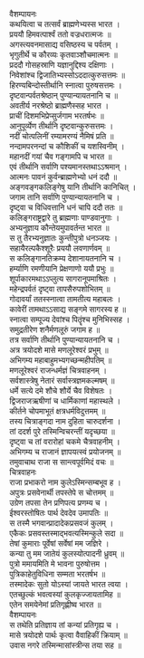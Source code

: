 वैशम्पायनः  
कथयित्वा च तत्सर्वं ब्राह्मणेभ्यस्स भारत ।  
प्रययौ हिमवत्पार्श्वं ततो वज्रधरात्मजः ॥  
अगस्त्यवनमासाद्य वसिष्ठस्य च पर्वतम् ।  
भृगुतीर्थे च कौरव्यः कृतवाञ्शौचमात्मनः ॥  
प्रददौ गोसहस्राणि यज्ञानुद्दिश्य दक्षिणाः ।  
निवेशांश्च द्विजातिभ्यस्सोऽददात्कुरुसत्तमः ॥  
हिरण्यबिन्दोस्तीर्थानि स्नात्वा पुरुषसत्तमः ।  
दृष्टवान्पर्वतश्रेष्ठान् पुण्यान्यायतनानि च ॥  
अवतीर्य नरश्रेष्ठो ब्राह्मणैस्सह भारत ।  
प्राचीं दिशमभिप्रेप्सुर्जगाम भरतर्षभः ॥  
आनुपूर्व्येण तीर्थानि दृष्टवान्कुरुसत्तमः ।  
नदीं चोत्पलिनीं रम्यामरण्यं नैमिषं प्रति ॥  
नन्दामपरनन्दां च कौशिकीं च यशस्विनीम् ।  
महानदीं गयां चैव गङ्गामपि च भारत ॥  
एवं तीर्थानि सर्वाणि पश्यमानस्तथाऽऽश्रमान् ।  
आत्मनः पावनं कुर्वन्ब्राह्मणेभ्यो धनं ददौ ॥  
अङ्गवङ्गकलिङ्गेषु यानि तीर्थानि कानिचित् ।  
जगाम तानि सर्वाणि पुण्यान्यायतनानि च ।  
दृष्ट्वा च विधिवत्तानि धनं चापि ददौ ततः ॥  
कलिङ्गराष्ट्रद्वारे तु ब्राह्मणाः पाण्डवानुगाः ।  
अभ्यनुज्ञाय कौन्तेयमुपावर्तन्त भारत ॥  
स तु तैरभ्यनुज्ञातः कुन्तीपुत्रो धनञ्जयः ।  
सहायैरल्पकैश्शूरैः प्रययौ लवणार्णवम् ॥  
स कलिङ्गानतिक्रम्य देशानायतनानि च ।  
हर्म्याणि रमणीयानि प्रेक्षणाणो ययौ प्रभुः ॥  
शूर्पाकारमथाऽऽप्लुत्य सागरानूपमाश्रितः ।  
महेन्द्रपर्वतं दृष्ट्वा तापसैरुपशोभितम् ॥  
गोदावर्यां ततस्स्नात्वा तामतीत्य महाबलः ।  
कावेरीं तामथाऽऽसाद्य सङ्गमे सागरस्य ह ॥  
स्नात्वा सम्पूज्य देवांश्च पितॄंश्च मुनिभिस्सह ।  
समुद्रतीरेण शनैर्मणलूरुं जगाम ह ॥  
तत्र सर्वाणि तीर्थानि पुण्यान्यायतनानि च ।  
अत्र त्रयोदशे मासे मणलूरेश्वरं प्रभुम् ॥  
अभिगम्य महाबाहुमभ्यगच्छन्महीपतिम् ॥  
मणलूरेश्वरं राजन्धर्मज्ञं चित्रवाहनम् ।  
सर्वशास्त्रेषु नेतारं सर्वास्त्रज्ञमकल्मषम् ॥  
धर्मे सत्ये दमे शौचे शौर्ये चैव विशेषतः ।  
द्विजराजऋषीणां च धार्मिकाणां महास्थले ।  
कीर्तने चोपमाभूतं क्षत्रधर्मविदुत्तमम् ॥  
तस्य चित्राङ्गदा नाम दुहिता चारुदर्शना ।  
तां ददर्श पुरे तस्मिन्विचरन्तीं यदृच्छया ॥  
दृष्ट्वा च तां वरारोहां चकमे चैत्रवाहनीम् ।  
अभिगम्य च राजानं ज्ञापयत्स्वं प्रयोजनम् ॥  
तमुवाचाथ राजा स सान्त्वपूर्वमिदं वचः ॥  
चित्रवाहनः  
राजा प्रभाकरो नाम कुलेऽस्मिन्सम्बभूव ह ।  
अपुत्रः प्रसवेनार्थी तपस्तेपे स चोत्तमम् ॥  
उग्रेण तपसा तेन प्रणिपत्य प्रणम्य च ।  
ईश्वरस्तोषितः पार्थ देवदेव उमापतिः ॥  
स तस्मै भगवान्प्रादादेकप्रसवजं कुलम् ।  
एकैकः प्रसवस्तस्माद्भवत्यस्मिन्कुले सदा ॥  
तेषां कुमाराः पूर्वेषां सर्वेषां मम जज्ञिरे ।  
कन्या तु मम जातेयं कुलस्योत्पादनी ध्रुवम् ॥  
पुत्रो ममायमिति मे भावना पुरुषोत्तम ।  
पुत्रिकाहेतुविधिना सम्मता भरतर्षभ ॥  
तस्मादेकः सुतो योऽस्यां जायते भारत त्वया ।  
एतच्छुल्कं भवत्वस्यां कुलकृज्जायतामिह ॥  
एतेन समयेनेमां प्रतिगृह्णीष्व भारत ॥  
वैशम्पायनः  
स तथेति प्रतिज्ञाय तां कन्यां प्रतिगृह्य च ।  
मासे त्रयोदशे पार्थः कृत्वा वैवाहिकीं क्रियाम् ॥  
उवास नगरे तस्मिन्मासांस्त्रीन्स तया सह ॥  
